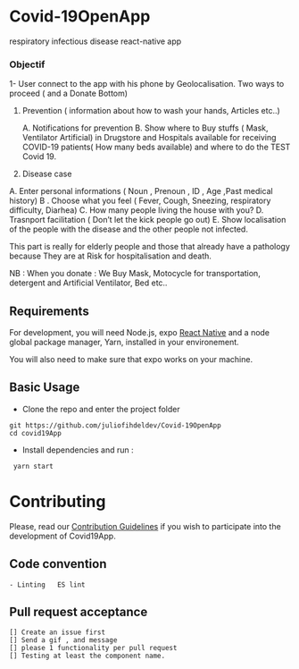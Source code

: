 # Covid-19OpenApp
respiratory infectious disease react-native app 

### Objectif 

1- User connect to the app with his phone by Geolocalisation. Two ways to proceed ( and a Donate Bottom)
1. Prevention ( information about how to wash your hands, Articles  etc..)
   
     A. Notifications for prevention
     B. Show where to Buy stuffs ( Mask, Ventilator Artificial) in Drugstore and Hospitals available for receiving COVID-19          patients( How many beds available) and where to do the TEST Covid 19.


2. Disease case 

A. Enter personal informations ( Noun , Prenoun , ID ,  Age ,Past medical history)
B . Choose what you feel ( Fever, Cough, Sneezing, respiratory difficulty, Diarhea)
C. How many people living the house with you?
D. Trasnport facilitation ( Don’t let the kick people go out)
E. Show localisation of the people with the disease and the other people not infected.

This part is really for elderly people and those that already have a pathology because They are at Risk for hospitalisation and death.



NB : When you donate : We Buy Mask, Motocycle for transportation, detergent and Artificial Ventilator, Bed etc..


## Requirements

For development, you will need Node.js, expo <a href="https://facebook.github.io/react-native/docs/getting-started" target="_blank">React Native</a> and a node global package manager, Yarn, installed in your environement.

You will also need to make sure that expo works on your machine.

## Basic Usage

- Clone the repo and enter the project folder
```
git https://github.com/juliofihdeldev/Covid-19OpenApp
cd covid19App
```
- Install dependencies and run :
```
 yarn start
```

# Contributing
Please, read our [Contribution Guidelines](https://github.com/juliofihdeldev/Covid-19OpenApp/blob/master/CONTRIBUTING.md) if you wish to participate into the development of Covid19App.

## Code convention 
    - Linting   ES lint

## Pull request acceptance 
    [] Create an issue first 
    [] Send a gif , and message 
    [] please 1 functionality per pull request 
    [] Testing at least the component name.  

